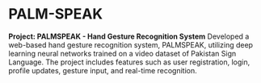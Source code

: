 # PALM-SPEAK
**Project: PALMSPEAK - Hand Gesture Recognition System**  Developed a web-based hand gesture recognition system, PALMSPEAK, utilizing deep learning neural networks trained on a video dataset of Pakistan Sign Language. The project includes features such as user registration, login, profile updates, gesture input, and real-time recognition.
